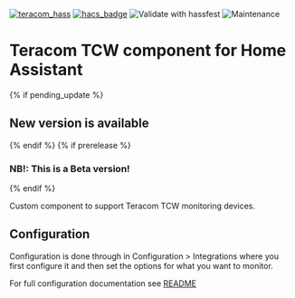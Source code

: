 [![teracom_hass](https://img.shields.io/github/v/release/astrandb/teracom_hass?include_prereleases)](https://github.com/astrandb/teracom_hass) [![hacs_badge](https://img.shields.io/badge/HACS-Custom-orange.svg)](https://github.com/custom-components/hacs) ![Validate with hassfest](https://github.com/astrandb/teracom_hass/workflows/Validate%20with%20hassfest/badge.svg) ![Maintenance](https://img.shields.io/maintenance/yes/2021.svg)


# Teracom TCW component for Home Assistant

{% if pending_update %}
## New version is available
{% endif %}
{% if prerelease %}
### NB!: This is a Beta version!
{% endif %}

Custom component to support Teracom TCW monitoring devices.

## Configuration

Configuration is done through in Configuration > Integrations where you first configure it and then set the options for what you want to monitor.

For full configuration documentation see [README](https://github.com/astrandb/teracom_hass)
